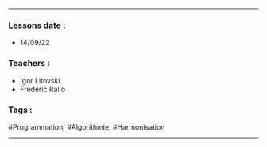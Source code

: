 #
---
### Lessons date :
- 14/09/22

### Teachers :
- Igor Litovski
- Frédéric Rallo

### Tags :
#Programmation, #Algorithmie, #Harmonisation

---
